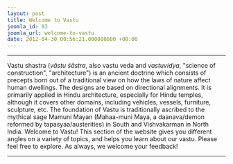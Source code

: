 ```yaml
---
layout: post
title: Welcome to Vastu
joomla_id: 93
joomla_url: welcome-to-vastu
date: 2012-04-30 00:56:21.000000000 +00:00
---
```

* * *
Vastu shastra (_vāstu śāstra_, also vastu veda and _vastuvidya_, "science of construction", "architecture") is an ancient doctrine which consists of precepts born out of a traditional view on how the laws of nature affect human dwellings. The designs are based on directional alignments. It is primarily applied in Hindu architecture, especially for Hindu temples, although it covers other domains, including vehicles, vessels, furniture, sculpture, etc. The foundation of Vastu is traditionally ascribed to the mythical sage Mamuni Mayan (Mahaa-muni Maya, a daanava/demon reformed by tapasyaa/austerities) in South and Vishvakarman in North India.
Welcome to Vastu! This section of the website gives you different angles on a variety of topics, and helps you learn about our vastu.
Please feel free to explore. As always, we welcome your feedback!
* * *
